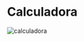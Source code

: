 # Calculadora
![calculadora](https://user-images.githubusercontent.com/82630810/123894162-ab8e8f80-d92b-11eb-89ca-fb38771a2d36.png)
